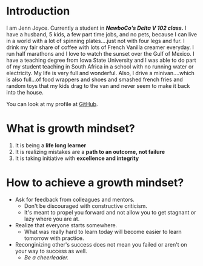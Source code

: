 # Introduction
I am Jenn Joyce. Currently a student in **_NewboCo's Delta V 102 class._** I have a husband, 5 kids, a few part time jobs, and no pets, because I can live in a world with a lot of spinning plates....just not with four legs and fur. I drink my fair share of coffee with lots of French Vanilla creamer everyday.  I run half marathons and I love to watch the sunset over the Gulf of Mexico. I have a teaching degree from Iowa State University and I was able to do part of my student teaching in South Africa in a school with no running water or electricity. My life is very full and wonderful. Also, I drive a minivan....which is also full...of food wrappers and shoes and smashed french fries and random toys that my kids drag to the van and never seem to make it back into the house. 

You can look at my profile at [GitHub](https://github.com/jennjoyce).

# What is growth mindset?

1. It is being a **life long learner**
2. It is realizing mistakes are a **path to an outcome, not failure**
3. It is taking initiative with **excellence and integrity**

# How to achieve a growth mindset?
* Ask for feedback from colleagues and mentors. 
  * Don't be discouraged with constructive criticism. 
  * It's meant to propel you forward and not allow you to get stagnant or lazy where you are at. 
* Realize that everyone starts somewhere.
  * What was really hard to learn today will become easier to learn tomorrow with practice.
* Reconginizing other's success does not mean you failed or aren't on your way to success as well.  
  * *Be a cheerleader.*
